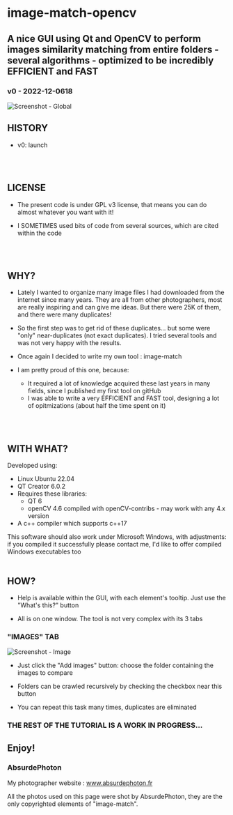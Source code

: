 # image-match-opencv
## A nice GUI using Qt and OpenCV to perform images similarity matching from entire folders - several algorithms - optimized to be incredibly EFFICIENT and FAST
### v0 - 2022-12-0618

![Screenshot - Global](screenshots/screenshot-gui.jpg?raw=true)
<br/>

## HISTORY

* v0: launch
<br/>
<br/>

## LICENSE

* The present code is under GPL v3 license, that means you can do almost whatever you want with it!

* I SOMETIMES used bits of code from several sources, which are cited within the code
<br/>
<br/>

## WHY?

* Lately I wanted to organize many image files I had downloaded from the internet since many years. They are all from other photographers, most are really inspiring and can give me ideas. But there were 25K of them, and there were many duplicates!

* So the first step was to get rid of these duplicates... but some were "only" near-duplicates (not exact duplicates). I tried several tools and was not very happy with the results.

* Once again I decided to write my own tool : image-match

* I am pretty proud of this one, because:
    * It required a lot of knowledge acquired these last years in many fields, since I published my first tool on gitHub
    * I was able to write a very EFFICIENT and FAST tool, designing a lot of opitmizations (about half the time spent on it)
<br/>
<br/>

## WITH WHAT?

Developed using:
* Linux Ubuntu	22.04
* QT Creator 6.0.2
* Requires these libraries:
    * QT 6
    * openCV 4.6 compiled with openCV-contribs - may work with any 4.x version
* A c++ compiler which supports c++17

This software should also work under Microsoft Windows, with adjustments: if you compiled it successfully please contact me, I'd like to offer compiled Windows executables too
<br/>
<br/>

## HOW?

* Help is available within the GUI, with each element's tooltip. Just use the "What's this?" button

* All is on one window. The tool is not very complex with its 3 tabs

### "IMAGES" TAB

![Screenshot - Image](screenshots/screenshot-image.jpg?raw=true)

* Just click the "Add images" button: choose the folder containing the images to compare

* Folders can be crawled recursively by checking the checkbox near this button

* You can repeat this task many times, duplicates are eliminated

### THE REST OF THE TUTORIAL IS A WORK IN PROGRESS...


## Enjoy!

### AbsurdePhoton
My photographer website : www.absurdephoton.fr

All the photos used on this page were shot by AbsurdePhoton, they are the only copyrighted elements of "image-match".
